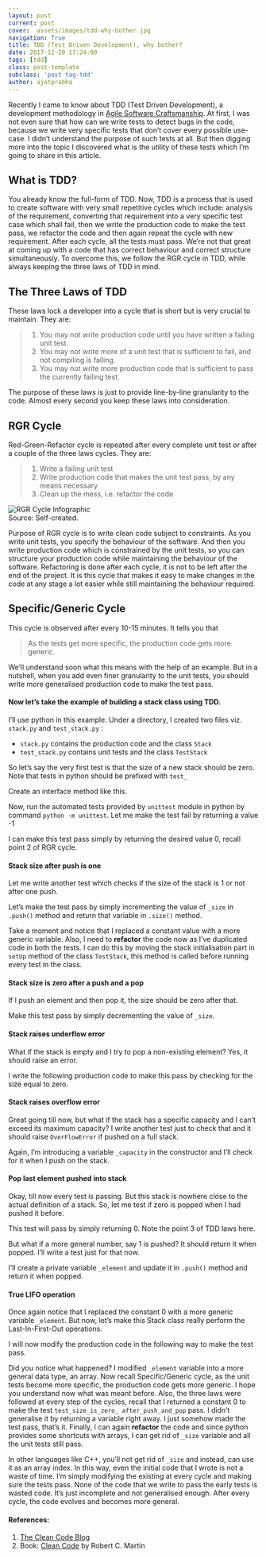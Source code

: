 ```yaml
---
layout: post
current: post
cover:  assets/images/tdd-why-bother.jpg
navigation: True
title: TDD (Test Driven Development), why bother?
date: 2017-12-20 17:24:00
tags: [tdd]
class: post-template
subclass: 'post tag-tdd'
author: ajatprabha
---
```


Recently I came to know about TDD (Test Driven Development), a development methodology in [Agile Software Craftsmanship](http://ajatprabha.in/2017/12/12/sdlc-waterfall-vs-agile). At first, I was not even sure that how can we write tests to detect bugs in the code, because we write very specific tests that don’t cover every possible use-case. I didn’t understand the purpose of such tests at all. But then digging more into the topic I discovered what is the utility of these tests which I’m going to share in this article.

## What is TDD?

You already know the full-form of TDD. Now, TDD is a process that is used to create software with very small repetitive cycles which include: analysis of the requirement, converting that requirement into a very specific test case which shall fail, then we write the production code to make the test pass, we refactor the code and then again repeat the cycle with new requirement. After each cycle, all the tests must pass. We’re not that great at coming up with a code that has correct behaviour and correct structure simultaneously. To overcome this, we follow the RGR cycle in TDD, while always keeping the three laws of TDD in mind.

## The Three Laws of TDD

These laws lock a developer into a cycle that is short but is very crucial to maintain. They are:

> 1.  You may not write production code until you have written a failing unit test.
> 2.  You may not write more of a unit test that is sufficient to fail, and not compiling is failing.
> 3.  You may not write more production code that is sufficient to pass the currently failing test.

The purpose of these laws is just to provide line-by-line granularity to the code. Almost every second you keep these laws into consideration.

## RGR Cycle

Red-Green-Refactor cycle is repeated after every complete unit test or after a couple of the three laws cycles. They are:

> 1.  Write a failing unit test
> 2.  Write production code that makes the unit test pass, by any means necessary
> 3.  Clean up the mess, i.e. refactor the code

![RGR
Cycle
Infographic](http://ajatprabha.in/assets/images/RGR-cycle-300x300.png)  
Source: Self-created.

Purpose of RGR cycle is to write clean code subject to constraints. As you write unit tests, you specify the behaviour of the software. And then you write production code which is constrained by the unit tests, so you can structure your production code while maintaining the behaviour of the software. Refactoring is done after each cycle, it is not to be left after the end of the project. It is this cycle that makes it easy to make changes in the code at any stage a lot easier while still maintaining the behaviour required.

## Specific/Generic Cycle

This cycle is observed after every 10-15 minutes. It tells you that

> As the tests get more specific, the production code gets more generic.

We’ll understand soon what this means with the help of an example. But in a nutshell, when you add even finer granularity to the unit tests, you should write more generalised production code to make the test pass.

#### Now let’s take the example of building a stack class using TDD.

I’ll use python in this example. Under a directory, I created two files viz. `stack.py` and `test_stack.py` :

*   `stack.py` contains the production code and the class `Stack`
*   `test_stack.py` contains unit tests and the class `TestStack`

So let’s say the very first test is that the size of a new stack should be zero. Note that tests in python should be prefixed with `test_`  

<script src="https://gist.github.com/b2f80bc33796ed79fe7c79879d508b82.js?file=base-test-stack.py"> </script>  

Create an interface method like this.  

<script src="https://gist.github.com/b2f80bc33796ed79fe7c79879d508b82.js?file=base-stack.py"> </script>  

Now, run the automated tests provided by `unittest` module in python by command `python -m unittest`. Let me make the test fail by returning a value -1  

<script src="https://gist.github.com/b2f80bc33796ed79fe7c79879d508b82.js?file=stack-size-fail.py"> </script>  

I can make this test pass simply by returning the desired value 0, recall point 2 of RGR cycle.  

<script src="https://gist.github.com/b2f80bc33796ed79fe7c79879d508b82.js?file=stack-size-pass.py"> </script>  

#### Stack size after push is one

Let me write another test which checks if the size of the stack is 1 or not after one push.  

<script src="https://gist.github.com/b2f80bc33796ed79fe7c79879d508b82.js?file=test-one-push-stack.py"> </script>  

Let’s make the test pass by simply incrementing the value of `_size` in `.push()` method and return that variable in `.size()` method.  

<script src="https://gist.github.com/b2f80bc33796ed79fe7c79879d508b82.js?file=one-push-stack.py"> </script>  

Take a moment and notice that I replaced a constant value with a more generic variable. Also, I need to **refactor** the code now as I’ve duplicated code in both the tests. I can do this by moving the stack initialisation part in `setUp` method of the class `TestStack`, this method is called before running every test in the class.  

<script src="https://gist.github.com/b2f80bc33796ed79fe7c79879d508b82.js?file=refactor-duplicate-code.py"> </script>  

#### Stack size is zero after a push and a pop

If I push an element and then pop it, the size should be zero after that.  

<script src="https://gist.github.com/b2f80bc33796ed79fe7c79879d508b82.js?file=stack-size-fail.py"> </script>  

Make this test pass by simply decrementing the value of `_size`.  

<script src="https://gist.github.com/b2f80bc33796ed79fe7c79879d508b82.js?file=push-pop-stack.py"> </script>  

#### Stack raises underflow error

What if the stack is empty and I try to pop a non-existing element? Yes, it should raise an error.  

<script src="https://gist.github.com/b2f80bc33796ed79fe7c79879d508b82.js?file=test-underflow-pop-stack.py"> </script>  

I write the following production code to make this pass by checking for the size equal to zero.  

<script src="https://gist.github.com/b2f80bc33796ed79fe7c79879d508b82.js?file=underflow-stack.py"> </script>  

#### Stack raises overflow error

Great going till now, but what if the stack has a specific capacity and I can’t exceed its maximum capacity? I write another test just to check that and it should raise `OverFlowError` if pushed on a full stack.  

<script src="https://gist.github.com/b2f80bc33796ed79fe7c79879d508b82.js?file=test-overflow-stack.py"> </script>  

Again, I’m introducing a variable `_capacity` in the constructor and I’ll check for it when I push on the stack.  

<script src="https://gist.github.com/b2f80bc33796ed79fe7c79879d508b82.js?file=overflow-stack.py"> </script>  

#### Pop last element pushed into stack

Okay, till now every test is passing. But this stack is nowhere close to the actual definition of a stack. So, let me test if zero is popped when I had pushed it before.  

<script src="https://gist.github.com/b2f80bc33796ed79fe7c79879d508b82.js?file=test-pop-zero-when-pushed-zero.py"> </script>  

This test will pass by simply returning 0\. Note the point 3 of TDD laws here.  

<script src="https://gist.github.com/b2f80bc33796ed79fe7c79879d508b82.js?file=stack-pop-zero-when-pushed-zero.py"> </script>  

But what if a more general number, say 1 is pushed? It should return it when popped. I’ll write a test just for that now.  

<script src="https://gist.github.com/b2f80bc33796ed79fe7c79879d508b82.js?file=test-pop-one-when-pushed-one.py"> </script>  

I’ll create a private variable `_element` and update it in `.push()` method and return it when popped.  

<script src="https://gist.github.com/b2f80bc33796ed79fe7c79879d508b82.js?file=stack-pop-one-when-pushed-one.py"> </script>  

#### True LIFO operation

Once again notice that I replaced the constant 0 with a more generic variable `_element`. But now, let’s make this Stack class really perform the Last-In-First-Out operations.  

<script src="https://gist.github.com/b2f80bc33796ed79fe7c79879d508b82.js?file=test-lifo-operation.py"> </script>  

I will now modify the production code in the following way to make the test pass.  

<script src="https://gist.github.com/b2f80bc33796ed79fe7c79879d508b82.js?file=lifo-stack.py"> </script>  

Did you notice what happened? I modified `_element` variable into a more general data type, an array. Now recall Specific/Generic cycle, as the unit tests become more specific, the production code gets more generic. I hope you understand now what was meant before. Also, the three laws were followed at every step of the cycles, recall that I returned a constant 0 to make the test `test_size_is_zero_ after_push_and_pop` pass. I didn’t generalise it by returning a variable right away. I just somehow made the test pass, that’s it. Finally, I can again **refactor** the code and since python provides some shortcuts with arrays, I can get rid of `_size` variable and all the unit tests still pass.  

<script src="https://gist.github.com/b2f80bc33796ed79fe7c79879d508b82.js?file=refactor-lifo-stack.py"> </script>  

In other languages like C++, you’ll not get rid of `_size` and instead, can use it as an array index. In this way, even the initial code that I wrote is not a waste of time. I’m simply modifying the existing at every cycle and making sure the tests pass. None of the code that we write to pass the early tests is wasted code. It’s just incomplete and not generalised enough. After every cycle, the code evolves and becomes more general.

#### References:

1.  [The Clean Code Blog](http://blog.cleancoder.com/uncle-bob/2014/12/17/TheCyclesOfTDD.html)
2.  Book: [Clean Code](https://books.google.co.in/books?isbn=0132350882) by Robert C. Martin